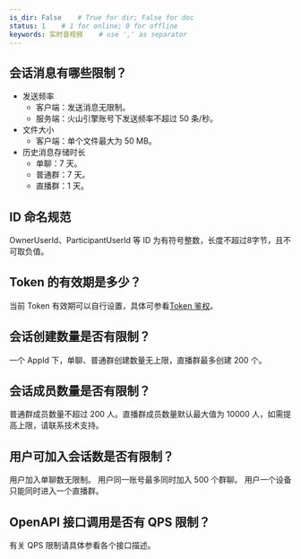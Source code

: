 ```yaml
---
is_dir: False    # True for dir; False for doc
status: 1    # 1 for online; 0 for offline
keywords: 实时音视频    # use ',' as separator
---
```


## 会话消息有哪些限制？
- 发送频率
    - 客户端：发送消息无限制。
    - 服务端：火山引擎账号下发送频率不超过 50 条/秒。
- 文件大小
    - 客户端：单个文件最大为 50 MB。
- 历史消息存储时长
    - 单聊：7 天。
    - 普通群：7 天。
    - 直播群：1 天。

## ID 命名规范
OwnerUserId、ParticipantUserId 等 ID 为有符号整数，长度不超过8字节，且不可取负值。

## Token 的有效期是多少？
当前 Token 有效期可以自行设置，具体可参看[Token 鉴权](291043)。

## 会话创建数量是否有限制？
一个 AppId 下，单聊、普通群创建数量无上限，直播群最多创建 200 个。

## 会话成员数量是否有限制？
普通群成员数量不超过 200 人。直播群成员数量默认最大值为 10000 人，如需提高上限，请联系技术支持。

## 用户可加入会话数是否有限制？
用户加入单聊数无限制。
用户同一账号最多同时加入 500 个群聊。
用户一个设备只能同时进入一个直播群。

## OpenAPI 接口调用是否有 QPS 限制？
有关 QPS 限制请具体参看各个接口描述。
